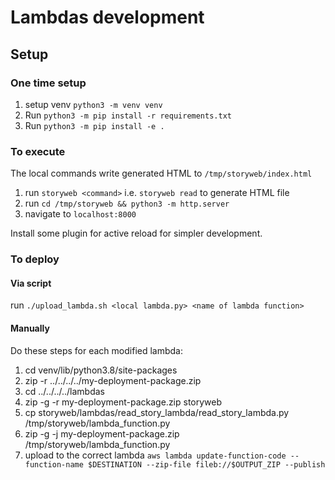 # Lambdas development

## Setup

### One time setup
1. setup venv `python3 -m venv venv`
1. Run `python3 -m pip install -r requirements.txt`
1. Run `python3 -m pip install -e .`

### To execute

The local commands write generated HTML to `/tmp/storyweb/index.html` 

1. run `storyweb <command>` i.e.  `storyweb read` to generate HTML file
1. run `cd /tmp/storyweb && python3 -m http.server`
1. navigate to `localhost:8000`

Install some plugin for active reload for simpler development.


### To deploy

#### Via script

run `./upload_lambda.sh <local lambda.py> <name of lambda function>`

#### Manually
Do these steps for each modified lambda:

1.  cd venv/lib/python3.8/site-packages
2.  zip -r ../../../../my-deployment-package.zip
3.  cd ../../../../lambdas
4.  zip -g -r my-deployment-package.zip storyweb
5.  cp storyweb/lambdas/read_story_lambda/read_story_lambda.py /tmp/storyweb/lambda_function.py
6.  zip -g -j my-deployment-package.zip /tmp/storyweb/lambda_function.py 
7.  upload to the correct lambda `aws lambda update-function-code --function-name $DESTINATION --zip-file fileb://$OUTPUT_ZIP --publish` 